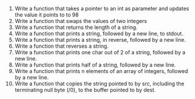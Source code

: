 1. Write a function that takes a pointer to an int as parameter and updates the value it points to to 98
2. Write a function that swaps the values of two integers
3. Write a function that returns the length of a string.
4. Write a function that prints a string, followed by a new line, to stdout.
5. Write a function that prints a string, in reverse, followed by a new line.
6. Write a function that reverses a string.
7. Write a function that prints one char out of 2 of a string, followed by a new line.
8. Write a function that prints half of a string, followed by a new line.
9. Write a function that prints n elements of an array of integers, followed by a new line.
9. Write a function that copies the string pointed to by src, including the terminating null byte (/0), to the buffer pointed to by dest.
